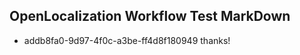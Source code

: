 ## OpenLocalization Workflow Test MarkDown
* addb8fa0-9d97-4f0c-a3be-ff4d8f180949 thanks!

<!--HONumber=Aug16_HO3-->


